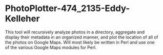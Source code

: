 PhotoPlotter-474_2135-Eddy-Kelleher
===================================

This tool will recursively analyze photos in a directory, aggregate and display their metadata in an organized manner, and plot the location of all of the photos on Google Maps. Will most likely be written in Perl and use one of the various Google Maps modules for Perl.

